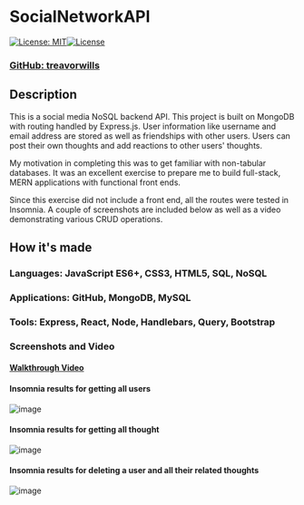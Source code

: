 # SocialNetworkAPI
[![License: MIT](https://img.shields.io/badge/License-MIT-yellow.svg)](https://opensource.org/licenses/MIT)[![License](https://img.shields.io/badge/License-Apache_2.0-blue.svg)](https://opensource.org/licenses/Apache-2.0)

### [ GitHub: treavorwills ]( https://github.com/treavorwills )

## Description
This is a social media NoSQL backend API. This project is built on MongoDB with routing handled by Express.js. 
User information like username and email address are stored as well as friendships with other users. Users can post their own thoughts and add reactions to other users' thoughts.

My motivation in completing this was to get familiar with non-tabular databases. It was an excellent exercise to prepare me to build full-stack, MERN applications with functional front ends. 

Since this exercise did not include a front end, all the routes were tested in Insomnia. A couple of screenshots are included below as well as a video demonstrating various CRUD operations. 

## How it's made
### Languages: JavaScript ES6+, CSS3, HTML5, SQL, NoSQL
### Applications: GitHub, MongoDB, MySQL
### Tools: Express, React, Node, Handlebars, Query, Bootstrap

### Screenshots and Video

#### [Walkthrough Video](https://drive.google.com/file/d/1scShnZmTI1qIQBhvEnxHMdFgsVJnc9Bp/view)

#### Insomnia results for getting all users
![image](https://user-images.githubusercontent.com/25040852/200143127-087a0053-44ac-42cc-8144-b7c57804f93e.png)

#### Insomnia results for getting all thought
![image](https://user-images.githubusercontent.com/25040852/200143136-4d5e5988-8256-41f2-be24-61e9926483b8.png)

#### Insomnia results for deleting a user and all their related thoughts
![image](https://user-images.githubusercontent.com/25040852/200143179-dc8ed04c-7305-4f31-8a54-447299758e49.png)
